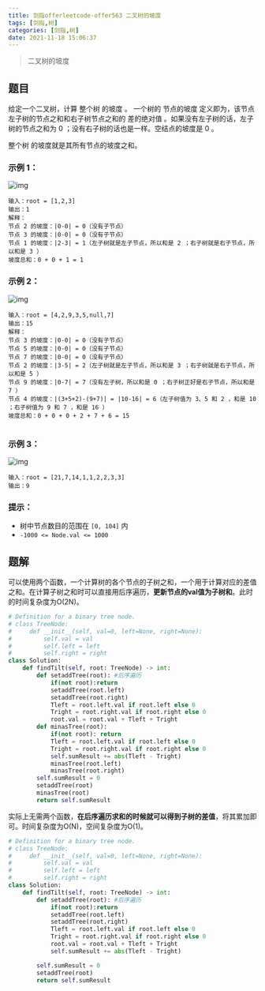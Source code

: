 ```yaml
---
title: 剑指offerleetcode-offer563 二叉树的坡度
tags: [剑指,树]
categories: [剑指,树]
date: 2021-11-18 15:06:37
---
```


> 二叉树的坡度

## 题目

给定一个二叉树，计算 整个树 的坡度 。
一个树的 节点的坡度 定义即为，该节点左子树的节点之和和右子树节点之和的 差的绝对值 。如果没有左子树的话，左子树的节点之和为 0 ；没有右子树的话也是一样。空结点的坡度是 0 。

整个树 的坡度就是其所有节点的坡度之和。

### 示例 1：

![img](https://assets.leetcode.com/uploads/2020/10/20/tilt1.jpg)



```
输入：root = [1,2,3]
输出：1
解释：
节点 2 的坡度：|0-0| = 0（没有子节点）
节点 3 的坡度：|0-0| = 0（没有子节点）
节点 1 的坡度：|2-3| = 1（左子树就是左子节点，所以和是 2 ；右子树就是右子节点，所以和是 3 ）
坡度总和：0 + 0 + 1 = 1

```

### 示例 2：

![img](https://assets.leetcode.com/uploads/2020/10/20/tilt1.jpg)



```
输入：root = [4,2,9,3,5,null,7]
输出：15
解释：
节点 3 的坡度：|0-0| = 0（没有子节点）
节点 5 的坡度：|0-0| = 0（没有子节点）
节点 7 的坡度：|0-0| = 0（没有子节点）
节点 2 的坡度：|3-5| = 2（左子树就是左子节点，所以和是 3 ；右子树就是右子节点，所以和是 5 ）
节点 9 的坡度：|0-7| = 7（没有左子树，所以和是 0 ；右子树正好是右子节点，所以和是 7 ）
节点 4 的坡度：|(3+5+2)-(9+7)| = |10-16| = 6（左子树值为 3、5 和 2 ，和是 10 ；右子树值为 9 和 7 ，和是 16 ）
坡度总和：0 + 0 + 0 + 2 + 7 + 6 = 15


```

### 示例 3：

![img](https://assets.leetcode.com/uploads/2020/10/20/tilt3.jpg)

```
输入：root = [21,7,14,1,1,2,2,3,3]
输出：9
```

### 提示：

- 树中节点数目的范围在 `[0, 104]` 内
- `-1000 <= Node.val <= 1000`

## 题解

可以使用两个函数，一个计算树的各个节点的子树之和，一个用于计算对应的差值之和。在计算子树之和时可以直接用后序遍历，**更新节点的val值为子树和**。此时的时间复杂度为O(2N)。

```python
# Definition for a binary tree node.
# class TreeNode:
#     def __init__(self, val=0, left=None, right=None):
#         self.val = val
#         self.left = left
#         self.right = right
class Solution:
    def findTilt(self, root: TreeNode) -> int:
        def setaddTree(root): #后序遍历
            if(not root):return 
            setaddTree(root.left)
            setaddTree(root.right)
            Tleft = root.left.val if root.left else 0
            Tright = root.right.val if root.right else 0
            root.val = root.val + Tleft + Tright
        def minasTree(root):
            if(not root): return 
            Tleft = root.left.val if root.left else 0
            Tright = root.right.val if root.right else 0
            self.sumResult += abs(Tleft - Tright)
            minasTree(root.left)
            minasTree(root.right)
        self.sumResult = 0
        setaddTree(root)
        minasTree(root)
        return self.sumResult
```

实际上无需两个函数，**在后序遍历求和的时候就可以得到子树的差值**，将其累加即可。时间复杂度为O(N)，空间复杂度为O(1)。

```python
# Definition for a binary tree node.
# class TreeNode:
#     def __init__(self, val=0, left=None, right=None):
#         self.val = val
#         self.left = left
#         self.right = right
class Solution:
    def findTilt(self, root: TreeNode) -> int:
        def setaddTree(root): #后序遍历
            if(not root):return 
            setaddTree(root.left)
            setaddTree(root.right)
            Tleft = root.left.val if root.left else 0
            Tright = root.right.val if root.right else 0
            root.val = root.val + Tleft + Tright
            self.sumResult += abs(Tleft - Tright)

        self.sumResult = 0
        setaddTree(root)
        return self.sumResult
```

